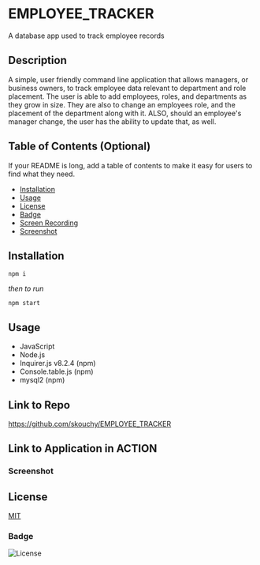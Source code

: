 # EMPLOYEE_TRACKER
A database app used to track employee records

## Description
A simple, user friendly command line application that allows managers, or business owners, to track employee data relevant to department and role placement. The user is able to add employees, roles, and departments as they grow in size. They are also to change an employees role, and the placement of the department along with it. ALSO, should an employee's manager change, the user has the ability to update that, as well.


## Table of Contents (Optional)

If your README is long, add a table of contents to make it easy for users to find what they need.

- [Installation](#installation) 
- [Usage](#usage)
- [License](#license)
- [Badge](#badge)
- [Screen Recording](#screen-recording)
- [Screenshot](#screenshot)


## Installation

```
npm i
```
*then to run*
```
npm start
```

## Usage
- JavaScript
- Node.js
- Inquirer.js v8.2.4 (npm)
- Console.table.js (npm)
- mysql2 (npm)

## Link to Repo
https://github.com/skouchy/EMPLOYEE_TRACKER

## Link to Application in ACTION
<!--![https://watch.screencastify.com/v/hI4xljqc0NWfY3nCDT5i] -->

### Screenshot
<!-- ![screenshot_skouchy_EMPLOYEE_TRACKER](https://user-images.githubusercontent.com/119292219/229270875-3c36d0c7-015f-49e9-a626-199ddf858f81.png) -->



## License
[MIT](https://opensource.org/badge/license/MIT/)
### Badge

![License](https://img.shields.io/badge/License-MIT-yellow.svg)


